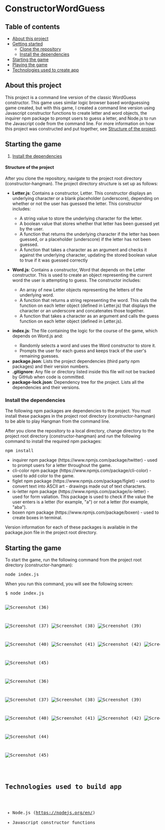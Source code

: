 # ConstructorWordGuess

## Table of contents
  * [About this project](#about-this-project)
  * [Getting started](#contribute)
    * [Clone the repository](#clone-repository)
    * [Install the dependencies](#dependencies)
  * [Starting the game](#start-game)
  * [Playing the game](#play-game)
  * [Technologies used to create app](#technologies-used)

## <a name="about-this-project"></a> About this project
This project is a command line version of the classic WordGuess constructor. This game uses similar logic browser based wordguessing game created, but with this game, I created a command line version using Javascript constructor functions to create letter and word objects, the inquirer npm package to prompt users to guess a letter, and Node.js to run the Javascript code from the command line. For more information on how this project was constructed and put together, see [Structure of the project](#structure-of-project).

## Starting the game
  1. [Install the dependencies](#dependencies)

#### <a name="structure-of-project"></a> Structure of the project
<p>After you clone the repository, navigate to the project root directory (constructor-hangman). The project directory structure is set up as follows:</p>
<ul>
  <li> 
  	<p><b>Letter.js</b>: Contains a constructor, Letter. This constructor displays an underlying character or a blank placeholder             (underscore), depending on whether or not the user has guessed the letter. This constructor includes:</p>
  	<ul>
  		<li>A string value to store the underlying character for the letter.</li>
  		<li>A boolean value that stores whether that letter has been guessed yet by the user.</li>
  		<li>A function that returns the underlying character if the letter has been guessed, or a placeholder (underscore) if the letter has not been guessed.</li>
  		<li>A function that takes a character as an argument and checks it against the underlying character, updating the stored boolean value to true if it was guessed correctly</li>
  	</ul>
  </li>
  <li>
  	<p><b>Word.js</b>: Contains a constructor, Word that depends on the Letter constructor. This is used to create an object representing the current word the user is attempting to guess. The constructor includes:</p>
  	<ul>
  		<li>An array of new Letter objects representing the letters of the underlying word.</li>
  		<li>A function that returns a string representing the word. This calls the function on each letter object (defined in Letter.js) that displays the character or an underscore and concatenates those together.</li>
  		<li>A function that takes a character as an argument and calls the guess function on each letter object (defined in Letter.js).</li>
  	</ul>
  </li>
  <li>
  	<p><b>index.js</b>: The file containing the logic for the course of the game, which depends on Word.js and:</p>
  	<ul>
  		<li>Randomly selects a word and uses the Word constructor to store it.</li>
  		<li>Prompts the user for each guess and keeps track of the user's remaining guesses.</li>
  	</ul>
  </li>
  <li><b>package.json</b>: Lists the project dependencies (third party npm packages) and their version numbers.</li>
  <li><b>.gitignore</b>: Any file or directory listed inside this file will not be tracked by GitHub when code is committed.</li>
  <li><b>package-lock.json</b>: Dependency tree for the project. Lists all the dependencies and their versions.</li>
</ul>

### <a name="dependencies"></a> Install the dependencies
<p>The following npm packages are dependencies to the project. You must install these packages in the project root directory (constructor-hangman) to be able to play Hangman from the command line.</p>
<p>After you clone the repository to a local directory, change directory to the project root directory (constructor-hangman) and run the following command to install the required npm packages:</p>
<pre>npm install</pre>
<ul>
	<li>inquirer npm package (https://www.npmjs.com/package/twitter) - used to prompt users for a letter throughout the game.</li>
	<li>cli-color npm package (https://www.npmjs.com/package/cli-color) - used to add color to the game.</li>
  	<li>figlet npm package (https://www.npmjs.com/package/figlet) - used to convert text into ASCII art - drawings made out of text characters.</li>
  	<li>is-letter npm package (https://www.npmjs.com/package/is-letter) - used for form valiation. This package is used to check if the value the user enters is a letter (for example, "a") or not a letter (for example, "aba").</li>
  	<li>boxen npm package (https://www.npmjs.com/package/boxen) - used to create boxes in terminal.</li>
</ul>
<p>Version information for each of these packages is available in the package.json file in the project root directory.</p>


## <a name="start-game"></a> Starting the game
<p>To start the game, run the following command from the project root directory (constructor-hangman):</p>
<pre>node index.js</pre>
<p>When you run this command, you will see the following screen:</p>
<pre>
$ node index.js



![Screenshot (36)](https://user-images.githubusercontent.com/50224446/60312051-66d85400-991f-11e9-8ab6-ff93b8afc96d.png)



![Screenshot (37)](https://user-images.githubusercontent.com/50224446/60312056-6b047180-991f-11e9-8b2f-707052a2c32c.png)
![Screenshot (38)](https://user-images.githubusercontent.com/50224446/60312063-722b7f80-991f-11e9-9f82-b0b4d9ad725b.png)
![Screenshot (39)](https://user-images.githubusercontent.com/50224446/60312065-75267000-991f-11e9-8ba6-0429413fc1c3.png)

![Screenshot (40)](https://user-images.githubusercontent.com/50224446/60312067-76f03380-991f-11e9-935e-1bb566390118.png)
![Screenshot (41)](https://user-images.githubusercontent.com/50224446/60312071-79eb2400-991f-11e9-8dd9-6ea4e70c9f6d.png)
![Screenshot (42)](https://user-images.githubusercontent.com/50224446/60312076-7e174180-991f-11e9-9aed-18bba1a77f6c.png)
![Screenshot (43)](https://user-images.githubusercontent.com/50224446/60312079-80799b80-991f-11e9-86eb-a65f456ec538.png)

![Screenshot (45)](https://user-images.githubusercontent.com/50224446/60312084-84a5b900-991f-11e9-9ccf-584d5a6b65a2.png)




![Screenshot (36)](https://user-images.githubusercontent.com/50224446/60312051-66d85400-991f-11e9-8ab6-ff93b8afc96d.png)



![Screenshot (37)](https://user-images.githubusercontent.com/50224446/60312056-6b047180-991f-11e9-8b2f-707052a2c32c.png)
![Screenshot (38)](https://user-images.githubusercontent.com/50224446/60312063-722b7f80-991f-11e9-9f82-b0b4d9ad725b.png)
![Screenshot (39)](https://user-images.githubusercontent.com/50224446/60312065-75267000-991f-11e9-8ba6-0429413fc1c3.png)

![Screenshot (40)](https://user-images.githubusercontent.com/50224446/60312067-76f03380-991f-11e9-935e-1bb566390118.png)
![Screenshot (41)](https://user-images.githubusercontent.com/50224446/60312071-79eb2400-991f-11e9-8dd9-6ea4e70c9f6d.png)
![Screenshot (42)](https://user-images.githubusercontent.com/50224446/60312076-7e174180-991f-11e9-9aed-18bba1a77f6c.png)
![Screenshot (43)](https://user-images.githubusercontent.com/50224446/60312079-80799b80-991f-11e9-86eb-a65f456ec538.png)

![Screenshot (44)](https://user-images.githubusercontent.com/50224446/60312083-82dbf580-991f-11e9-846d-69a9de42c657.png)

![Screenshot (45)](https://user-images.githubusercontent.com/50224446/60312084-84a5b900-991f-11e9-9ccf-584d5a6b65a2.png)

## <a name="technologies-used"></a> Technologies used to build app
 * Node.js (https://nodejs.org/en/)
  * Javascript constructor functions

